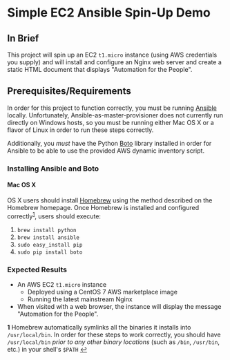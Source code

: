 # Simple EC2 Ansible Spin-Up Demo
## In Brief
This project will spin up an EC2 `t1.micro` instance (using AWS credentials you supply) and will install and configure an Nginx web server and create a static HTML document that displays "Automation for the People".

## Prerequisites/Requirements
In order for this project to function correctly, you must be running [Ansible](https://github.com/ansible/ansible) locally. Unfortunately, Ansible-as-master-provisioner does not currently run directly on Windows hosts, so you must be running either Mac OS X or a flavor of Linux in order to run these steps correctly.

Additionally, you *must* have the Python [Boto](https://pypi.python.org/pypi/boto/) library installed in order for Ansible to be able to use the provided AWS dynamic inventory script.

### Installing Ansible and Boto
#### Mac OS X
OS X users should install [Homebrew](http://brew.sh/) using the method described on the Homebrew homepage. Once Homebrew is installed and configured correctly<sup id="a1">[1](#footnote1)</sup>, users should execute:

1. `brew install python`
2. `brew install ansible`
3. `sudo easy_install pip`
4. `sudo pip install boto`

### Expected Results
* An AWS EC2 `t1.micro` instance
  * Deployed using a CentOS 7 AWS marketplace image
  * Running the latest mainstream Nginx
* When visited with a web browser, the instance will display the message "Automation for the People".

<b id="footnote1">1</b> Homebrew automatically symlinks all the binaries it installs into `/usr/local/bin`. In order for these steps to work correctly, you should have `/usr/local/bin` *prior to any other binary locations* (such as `/bin`, `/usr/bin`, etc.) in your shell's `$PATH` [↩](#a1)